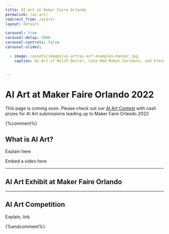 ```yaml
---
title: AI Art at Maker Faire Orlando
permalink: /ai-art/
redirect_from: /aiart/
layout: default

carousel: true
carousel-delay: 5000
carousel-controls: false
carousel-slides:

  - image: /assets/images/ai-art/ai-art-examples-banner.jpg  
    caption: AI Art of Witch Doctor, Cute Red Robot Cartoons, and Fresnel Lens Projecting a Rainbow


---
```

# AI Art at Maker Faire Orlando 2022

This page is coming soon. Please check out our [AI Art Contest](/ai-art-contest) with cash prizes for AI Art submissions leading up to Maker Faire Orlando 2022

{%comment%}
## What is AI Art?
Explain here

Embed a video here

---

## AI Art Exhibit at Maker Faire Orlando


---

## AI Art Competition
Explain, link

{%endcomment%}
